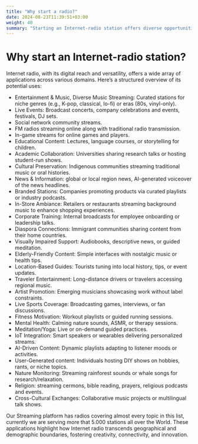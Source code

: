 ```yaml
---
title: "Why start a radio?"
date: 2024-08-23T11:39:51+03:00
weight: 40
summary: "Starting an Internet-radio station offers diverse opportunities across entertainment, education, branding, community-building, and more, transcending geographical limits to serve niche and global audiences alike."
---
```


# Why start an Internet-radio station?


Internet radio, with its digital reach and versatility, offers a wide array of applications across various domains. Here’s a structured overview of its potential uses:


- Entertainment & Music, Diverse Music Streaming: Curated stations for niche genres (e.g., K-pop, classical, lo-fi) or eras (80s, vinyl-only).
- Live Events: Broadcast concerts, company celebrations and events, festivals, DJ sets.
- Social network community streams.
- FM radios streaming online along with traditional radio transmission.
- In-game streams for online games and players.
- Educational Content: Lectures, language courses, or storytelling for children.
- Academic Collaboration: Universities sharing research talks or hosting student-run shows.
- Cultural Preservation: Indigenous communities streaming traditional music or oral histories.
- News & Information: global or local region news, AI-generated voiceover of the news headlines.
- Branded Stations: Companies promoting products via curated playlists or industry podcasts.
- In-Store Ambiance: Retailers or restaurants streaming background music to enhance shopping experiences.
- Corporate Training: Internal broadcasts for employee onboarding or leadership talks.
- Diaspora Connections: Immigrant communities sharing content from their home countries.
- Visually Impaired Support: Audiobooks, descriptive news, or guided meditation.
- Elderly-Friendly Content: Simple interfaces with nostalgic music or health tips.
- Location-Based Guides: Tourists tuning into local history, tips, or event updates.
- Traveler Entertainment: Long-distance drivers or travelers accessing regional music.
- Artist Promotion: Emerging musicians showcasing work without label constraints.
- Live Sports Coverage: Broadcasting games, interviews, or fan discussions.
- Fitness Motivation: Workout playlists or guided running sessions.
- Mental Health: Calming nature sounds, ASMR, or therapy sessions.
- Meditation/Yoga: Live or on-demand guided practices.
- IoT Integration: Smart speakers or wearables delivering personalized streams.
- AI-Driven Content: Dynamic playlists adapting to listener moods or activities.
- User-Generated content: Individuals hosting DIY shows on hobbies, rants, or niche topics.
- Nature Monitoring: Streaming rainforest sounds or whale songs for research/relaxation.
- Religion: streaming cermons, bible reading, prayers, religious podcasts and events.
- Cross-Cultural Exchanges: Collaborative music projects or multilingual talk shows.


Our Streaming platform has radios covering almost every topic in this list, currently we are serving more that 5.000 stations all over the World. These applications highlight how Internet radio transcends geographical and demographic boundaries, fostering creativity, connectivity, and innovation.

